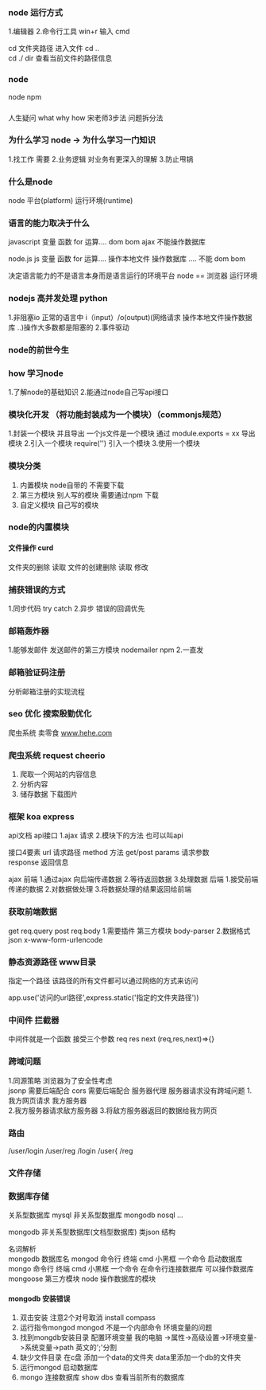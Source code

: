 ### node 运行方式
1.编辑器 
2.命令行工具 win+r  输入 cmd 

cd  文件夹路径  进入文件
cd  ..     
cd  ./
dir 查看当前文件的路径信息

### node
node 
npm 

### 
人生疑问  what  why  how
宋老师3步法 问题拆分法

### 为什么学习 node  -> 为什么学习一门知识
1.找工作 需要
2.业务逻辑 对业务有更深入的理解
3.防止甩锅
### 什么是node 
node 平台(platform) 运行环境(runtime)
### 语言的能力取决于什么 

javascript
变量 函数 for  运算....
dom
bom
ajax 
不能操作数据库

node.js js
变量 函数 for  运算....
操作本地文件
操作数据库 
....
不能 dom  bom

决定语言能力的不是语言本身而是语言运行的环境平台
node == 浏览器  运行环境

### nodejs  高并发处理  python
1.非阻塞io 正常的语言中 i（input）/o(output)(网络请求 操作本地文件操作数据库 ..)操作大多数都是阻塞的
2.事件驱动

### node的前世今生


### how 学习node
1.了解node的基础知识
2.能通过node自己写api接口

### 模块化开发  （将功能封装成为一个模块）（commonjs规范）
1.封装一个模块 并且导出
  一个js文件是一个模块 通过 module.exports = xx 导出模块
2.引入一个模块
  require('') 引入一个模块
3.使用一个模块
### 模块分类
1. 内置模块 node自带的 不需要下载
2. 第三方模块 别人写的模块 需要通过npm 下载
3. 自定义模块 自己写的模块

### node的内置模块 

#### 文件操作  curd 
文件夹的删除 读取 
文件的创建删除 读取 修改


### 捕获错误的方式
1.同步代码  try catch 
2.异步    错误的回调优先

### 邮箱轰炸器
1.能够发邮件   发送邮件的第三方模块  nodemailer  npm
2.一直发 
### 邮箱验证码注册 
分析邮箱注册的实现流程

### seo 优化  搜索殷勤优化
爬虫系统 
卖零食 www.hehe.com 
<meta keyword='lol  王者 周杰伦 ... '>

### 爬虫系统  request  cheerio
1. 爬取一个网站的内容信息 
2. 分析内容
3. 储存数据  下载图片

### 框架 koa  express
api文档
api接口 1.ajax 请求  2.模块下的方法 也可以叫api

接口4要素
url      请求路径
method   方法  get/post
params   请求参数  
response 返回信息

ajax 
前端 
1.通过ajax 向后端传递数据
2.等待返回数据 
3.处理数据
后端
1.接受前端传递的数据
2.对数据做处理
3.将数据处理的结果返回给前端

### 获取前端数据
get  req.query
post req.body
     1.需要插件 第三方模块  body-parser 
     2.数据格式 json  x-www-form-urlencode

### 静态资源路径  www目录
指定一个路径 该路径的所有文件都可以通过网络的方式来访问

app.use('访问的url路径',express.static('指定的文件夹路径'))

### 中间件 拦截器
中间件就是一个函数 接受三个参数 req res next
(req,res,next)=>{} 

### 跨域问题
1.同源策略 浏览器为了安全性考虑   
jsonp  需要后端配合
cors   需要后端配合
服务器代理  服务器请求没有跨域问题
1.我方网页请求 我方服务器  
2.我方服务器请求敌方服务器
3.将敌方服务器返回的数据给我方网页

### 路由
/user/login
/user/reg
        /login
/user{
        /reg


### 文件存储


### 数据库存储
关系型数据库  mysql
非关系型数据库 mongodb nosql  ...

mongodb  非关系型数据库(文档型数据库) 类json 结构

名词解析  
mongodb 数据库名
mongod  命令行 终端 cmd  小黑框  一个命令  启动数据库 
mongo   命令行 终端 cmd  小黑框  一个命令  在命令行连接数据库 可以操作数据库
mongoose 第三方模块 node 操作数据库的模块
#### mongodb 安装错误
1. 双击安装 注意2个对号取消 install  compass 
2. 运行指令mongod  mongod 不是一个内部命令   环境变量的问题
3. 找到mongdb安装目录 配置环境变量  我的电脑 ->属性->高级设置->环境变量->系统变量->path  英文的';'分割
4. 缺少文件目录  在c盘 添加一个data的文件夹 data里添加一个db的文件夹
5. 运行mongod 启动数据库
6. mongo 连接数据库   show dbs 查看当前所有的数据库
  